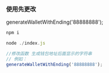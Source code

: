 ### 使用先更改

generateWalletWithEnding('88888888');

```javascript
npm i

node ./index.js

//修改函数 生成钱包地址后面显示的字符串
// 例如：
generateWalletWithEnding('88888888');

```
